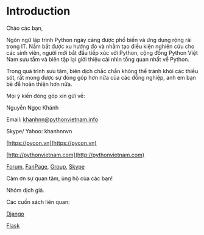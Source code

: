# Introduction

Chào các bạn,

Ngôn ngữ lập trình Python ngày càng được phổ biến và ứng dụng rộng rãi trong IT. Nắm bắt được xu hướng đó và nhằm tạo điều kiện nghiên cứu cho các sinh viên, người mới bắt đầu tiếp xúc với Python, cộng đồng Python Việt Nam sưu tầm và biên tập lại giới thiệu cài nhìn tổng quan nhất về Python.

Trong quá trình sưu tâm, biên dịch chắc chắn không thể tránh khỏi các thiếu sót, rất mong được sự đóng góp hơn nữa của các đồng nghiệp, anh em bạn bè để hoàn thiện hơn nữa.

Mọi ý kiến đóng góp xin gửi về:

Nguyễn Ngọc Khánh

Email: khanhnn@pythonvietnam.info

Skype/ Yahoo: khanhnnvn

[https://pycon.vn](https://pycon.vn)

[http://pythonvietnam.com](http://pythonvietnam.com)

[Forum](http://pycon.vn), [FanPage](https://www.facebook.com/pythonvietnam), [Group](https://www.facebook.com/groups/pythonvn/), [Skype](https://join.skype.com/JdrqL4K68uky)

Cảm ơn sự quan tâm, ủng hộ của các bạn!

Nhóm dịch giả.

Các cuốn sách liên quan:

[Django](https://django.pythonvietnam.info)

[Flask](https://flask.pythonvietnam.info)

